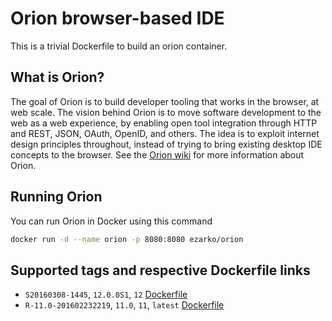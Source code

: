 # Orion browser-based IDE

This is a trivial Dockerfile to build an orion container.

## What is Orion?

The goal of Orion is to build developer tooling that works
in the browser, at web scale. The vision behind Orion is to
move software development to the web as a web experience, by
enabling open tool integration through HTTP and REST, JSON,
OAuth, OpenID, and others. The idea is to exploit internet
design principles throughout, instead of trying to bring
existing desktop IDE concepts to the browser. See the
[Orion wiki](http://wiki.eclipse.org/Orion) for more
information about Orion.

## Running Orion

You can run Orion in Docker using this command

```bash
docker run -d --name orion -p 8080:8080 ezarko/orion
```

## Supported tags and respective Dockerfile links

* `S20160308-1445`, `12.0.0S1`, `12` [Dockerfile](https://github.com/ezarko/docker-orion/blob/12/Dockerfile)
* `R-11.0-201602232219`, `11.0`, `11`, `latest` [Dockerfile](https://github.com/ezarko/docker-orion/blob/0eca72eaa8874fed3f279f1d67061bc067a37b38/Dockerfile)
